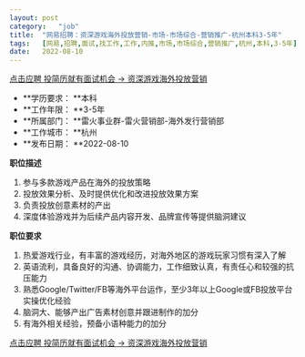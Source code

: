 ```yaml
---
layout:	post
category:	"job"
title:	"网易招聘：资深游戏海外投放营销-市场-市场综合-营销推广-杭州本科3-5年"
tags:	[网易,招聘,面试,找工作,工作,内推,市场,市场综合,营销推广,杭州,本科,3-5年]
date:	2022-08-10
---
```


[点击应聘 投简历就有面试机会 -> 资深游戏海外投放营销](http://mobile.bole.netease.com/bole/boleDetail?id=33252&employeeId=346f03c3cda5f04c&key=all)



- **学历要求： **本科
- **工作年限： **3-5年
- **所属部门： **雷火事业群-雷火营销部-海外发行营销部
- **工作城市： **杭州
- **发布日期： **2022-08-10



**职位描述**
1. 参与多款游戏产品在海外的投放策略
2. 投放效果分析、及时提供优化和改进投放效果方案
3. 负责投放创意素材的产出
4. 深度体验游戏并为后续产品内容开发、品牌宣传等提供脑洞建议



**职位要求**
1. 热爱游戏行业，有丰富的游戏经历，对海外地区的游戏玩家习惯有深入了解
2. 英语流利，具备良好的沟通、协调能力，工作细致认真，有责任心和较强的抗压能力
3. 熟悉Google/Twitter/FB等海外平台运作，至少3年以上Google或FB投放平台实操优化经验
4. 脑洞大、能够产出广告素材创意并跟进制作的加分
5. 有海外相关经验，预备小语种能力的加分




[点击应聘 投简历就有面试机会 -> 资深游戏海外投放营销](http://mobile.bole.netease.com/bole/boleDetail?id=33252&employeeId=346f03c3cda5f04c&key=all)